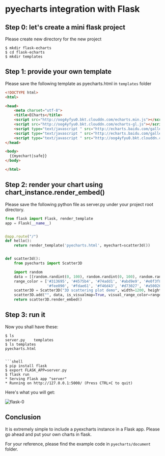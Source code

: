 # pyecharts integration with Flask

## Step 0: let's create a mini flask project

Please create new directory for the new project

```shell
$ mkdir flask-echarts
$ cd flask-echarts
$ mkdir templates
```

## Step 1: provide your own template

Please save the following template as pyecharts.html in `templates` folder

```html
<!DOCTYPE html>
<html>

<head>
    <meta charset="utf-8">
    <title>ECharts</title>
    <script src="http://oog4yfyu0.bkt.clouddn.com/echarts.min.js"></script>
    <script src="http://oog4yfyu0.bkt.clouddn.com/echarts-gl.js"></script>
    <script type="text/javascript " src="http://echarts.baidu.com/gallery/vendors/echarts/map/js/china.js"></script>
    <script type="text/javascript " src="http://echarts.baidu.com/gallery/vendors/echarts/map/js/world.js"></script>
    <script type="text/javascript " src="http://oog4yfyu0.bkt.clouddn.com/wordcloud.js"></script>
</head>

<body>
  {{myechart|safe}}
</body>

</html>
```

## Step 2: render your chart using chart_instance.render_embed()

Please save the following python file as server.py under your project root directory.

```python
from flask import Flask, render_template
app = Flask(__name__)


@app.route("/")
def hello():
    return render_template('pyecharts.html', myechart=scatter3d())


def scatter3d():
    from pyecharts import Scatter3D

    import random
    data = [[random.randint(0, 100), random.randint(0, 100), random.randint(0, 100)] for _ in range(80)]
    range_color = ['#313695', '#4575b4', '#74add1', '#abd9e9', '#e0f3f8', '#ffffbf',
                   '#fee090', '#fdae61', '#f46d43', '#d73027', '#a50026']
    scatter3D = Scatter3D("3D scattering plot demo", width=1200, height=600)
    scatter3D.add("", data, is_visualmap=True, visual_range_color=range_color)
    return scatter3D.render_embed()
```

## Step 3: run it

Now you shall have these:

```shell
$ ls
server.py    templates
$ ls templates
pyecharts.html


```shell
$ pip install flask
$ export FLASK_APP=server.py
$ flask run
* Serving Flask app "server"
* Running on http://127.0.0.1:5000/ (Press CTRL+C to quit)
```

Here's what you will get:

![flask-0](https://github.com/chenjiandongx/pyecharts/blob/master/images/flask-0.gif)


## Conclusion

It is extremely simple to include a pyexcharts instance in a Flask app. Please go
ahead and put your own charts in flask.

For your reference, please find the example code in `pyecharts/document` folder.
